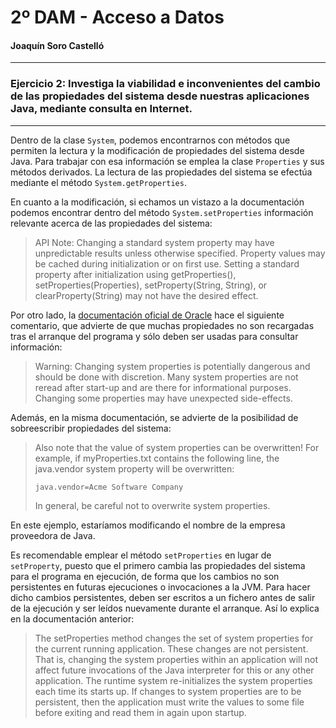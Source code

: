 # 2º DAM - Acceso a Datos
#### Joaquín Soro Castelló
---

### **Ejercicio 2: Investiga la viabilidad e inconvenientes del cambio de las propiedades del sistema desde nuestras aplicaciones Java, mediante consulta en Internet.**

---
Dentro de la clase `System`, podemos encontrarnos con métodos que permiten la lectura y la modificación de propiedades del sistema desde Java. Para trabajar con esa información se emplea la clase `Properties` y sus métodos derivados. La lectura de las propiedades del sistema se efectúa mediante el método `System.getProperties`.

En cuanto a la modificación, si echamos un vistazo a la documentación podemos encontrar dentro del método `System.setProperties` información relevante acerca de las propiedades del sistema:

> API Note:
    Changing a standard system property may have unpredictable results unless otherwise specified. Property values may be cached during initialization or on first use. Setting a standard property after initialization using getProperties(), setProperties(Properties), setProperty(String, String), or clearProperty(String) may not have the desired effect.

Por otro lado, la [documentación oficial de Oracle](https://docs.oracle.com/javase/tutorial/essential/environment/sysprop.html) hace el siguiente comentario, que advierte de que muchas propiedades no son recargadas tras el arranque del programa y sólo deben ser usadas para consultar información:

>Warning: Changing system properties is potentially dangerous and should be done with discretion. Many system properties are not reread after start-up and are there for informational purposes. Changing some properties may have unexpected side-effects.

Además, en la misma documentación, se advierte de la posibilidad de sobreescribir propiedades del sistema:

>Also note that the value of system properties can be overwritten! For example, if myProperties.txt contains the following line, the java.vendor system property will be overwritten: 
>
>`java.vendor=Acme Software Company`
>
>In general, be careful not to overwrite system properties.

En este ejemplo, estaríamos modificando el nombre de la empresa proveedora de Java.

Es recomendable emplear el método `setProperties` en lugar de `setProperty`, puesto que el primero cambia las propiedades del sistema para el programa en ejecución, de forma que los cambios no son persistentes en futuras ejecuciones o invocaciones a la JVM. Para hacer dicho cambios persistentes, deben ser escritos a un fichero antes de salir de la ejecución y ser leídos nuevamente durante el arranque. Así lo explica en la documentación anterior:

>The setProperties method changes the set of system properties for the current running application. These changes are not persistent. That is, changing the system properties within an application will not affect future invocations of the Java interpreter for this or any other application. The runtime system re-initializes the system properties each time its starts up. If changes to system properties are to be persistent, then the application must write the values to some file before exiting and read them in again upon startup.